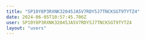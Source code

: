 ```yaml
---
title: "SP10Y8P3RXNK32045JA5V7RDY5J7TNCKSGT9TYTZ4"
date: 2024-06-05T10:57:45.706Z
user: SP10Y8P3RXNK32045JA5V7RDY5J7TNCKSGT9TYTZ4
layout: "users"
---
```

    